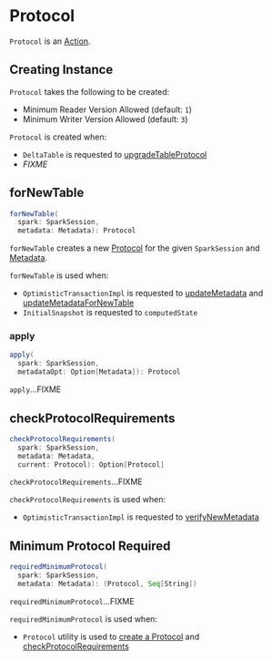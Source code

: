 # Protocol

`Protocol` is an [Action](Action.md).

## Creating Instance

`Protocol` takes the following to be created:

* <span id="minReaderVersion"> Minimum Reader Version Allowed (default: `1`)
* <span id="minWriterVersion"> Minimum Writer Version Allowed (default: `3`)

`Protocol` is created when:

* `DeltaTable` is requested to [upgradeTableProtocol](DeltaTable.md#upgradeTableProtocol)
* _FIXME_

## <span id="forNewTable"> forNewTable

```scala
forNewTable(
  spark: SparkSession,
  metadata: Metadata): Protocol
```

`forNewTable` creates a new [Protocol](#creating-instance) for the given `SparkSession` and [Metadata](Metadata.md).

`forNewTable` is used when:

* `OptimisticTransactionImpl` is requested to [updateMetadata](OptimisticTransactionImpl.md#updateMetadata) and [updateMetadataForNewTable](OptimisticTransactionImpl.md#updateMetadataForNewTable)
* `InitialSnapshot` is requested to `computedState`

### <span id="apply"> apply

```scala
apply(
  spark: SparkSession,
  metadataOpt: Option[Metadata]): Protocol
```

`apply`...FIXME

## <span id="checkProtocolRequirements"> checkProtocolRequirements

```scala
checkProtocolRequirements(
  spark: SparkSession,
  metadata: Metadata,
  current: Protocol): Option[Protocol]
```

`checkProtocolRequirements`...FIXME

`checkProtocolRequirements` is used when:

* `OptimisticTransactionImpl` is requested to [verifyNewMetadata](OptimisticTransactionImpl.md#verifyNewMetadata)

## <span id="requiredMinimumProtocol"> Minimum Protocol Required

```scala
requiredMinimumProtocol(
  spark: SparkSession,
  metadata: Metadata): (Protocol, Seq[String])
```

`requiredMinimumProtocol`...FIXME

`requiredMinimumProtocol` is used when:

* `Protocol` utility is used to [create a Protocol](#apply) and [checkProtocolRequirements](#checkProtocolRequirements)
